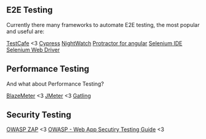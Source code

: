 ## E2E Testing 

Currently there many frameworks to automate E2E testing, the most popular and useful are: 

[TestCafe](https://devexpress.github.io/testcafe/) <3
[Cypress](https://www.cypress.io/)
[NightWatch](https://nightwatchjs.org/#selenium-server-settings)
[Protractor for angular](https://www.protractortest.org/#/tutorial)
[Selenium IDE](https://www.selenium.dev/)
[Selenium Web Driver](https://www.selenium.dev/)

## Performance Testing 

And what about Performance Testing?

[BlazeMeter](https://www.blazemeter.com/) <3
[JMeter](https://jmeter.apache.org/) <3
[Gatling](https://gatling.io/)

## Security Testing 

[OWASP ZAP](https://www.zaproxy.org/) <3
[OWASP - Web App Secutiry Testing Guide](https://github.com/OWASP/wstg/tree/master/document/4-Web_Application_Security_Testing) <3



